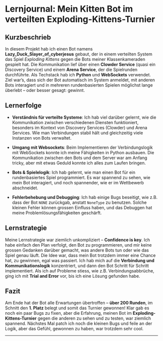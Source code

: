 # Lernjournal: Mein Kitten Bot im verteilten Exploding-Kittens-Turnier

## Kurzbeschrieb

In diesem Projekt hab ich einen Bot namens **Lazy_Duck_Slayer_of_cyberjesus** gebaut, der in einem verteilten System das Spiel *Exploding Kittens* gegen die Bots meiner Klassenkameraden gespielt hat. Die Kommunikation lief über einen **Clowder Service** (quasi ein Discovery Service) und einem **Arena Service**, der die Spielrunden durchführte. Als Techstack hab ich **Python** und **WebSockets** verwendet. Ziel war’s, dass sich der Bot automatisch im System anmeldet, mit anderen Bots interagiert und in mehreren rundenbasierten Spielen möglichst lange überlebt – oder besser gesagt: gewinnt.

## Lernerfolge

- **Verständnis für verteilte Systeme**: Ich hab viel darüber gelernt, wie die Kommunikation zwischen verschiedenen Diensten funktioniert, besonders im Kontext von Discovery Services (Clowder) und Arena Services. Wie man Verbindungen stabil hält und gleichzeitig viele Instanzen von Bots verwaltet.

- **Umgang mit Websockets**: Beim Implementieren der Verbindungslogik mit WebSockets konnte ich meine Fähigkeiten in Python ausbauen. Die Kommunikation zwischen den Bots und dem Server war am Anfang tricky, aber mit etwas Geduld konnte ich alles zum Laufen bringen.

- **Bots & Spielelogik**: Ich hab gelernt, wie man einen Bot für ein rundenbasiertes Spiel programmiert. Es war spannend zu sehen, wie mein Bot interagiert, und noch spannender, wie er im Wettbewerb abschneidet.

- **Fehlerbehebung und Debugging**: Ich hab einige Bugs beseitigt, wie z.B. dass der Bot `NONE` zurückgab, anstatt `NoneType` zu benutzen. Solche kleinen Fehler können grossen Einfluss haben, und das Debuggen hat meine Problemlösungsfähigkeiten geschärft.

## Lernstrategie

Meine Lernstrategie war ziemlich unkompliziert – **Confidence is key**. Ich habe einfach den Plan verfolgt, den Bot zu programmieren, und mir keine grossen Gedanken darüber gemacht, was andere Bots tun oder wie das Spiel genau läuft. Die Idee war, dass mein Bot trotzdem immer eine Chance hat, zu gewinnen, egal was passiert. Ich hab mich auf die **Verbindung und Kommunikationslogik** konzentriert, und dann den Bot Schritt für Schritt implementiert. Als ich auf Probleme stiess, wie z.B. Verbindungsabbrüche, ging ich mit **Trial and Error** vor, bis ich eine Lösung gefunden habe.

## Fazit

Am Ende hat der Bot alle Erwartungen übertroffen – **über 200 Runden**, im Schnitt den **1. Platz** belegt und somit das Turnier gewonnen! Klar gab es noch ein paar Bugs zu fixen, aber die Erfahrung, meinen Bot im **Exploding-Kittens-Turnier** gegen die anderen zu sehen und zu testen, war ziemlich spannend. Nächstes Mal patch ich noch die kleinen Bugs und feile an der Logik, aber das Gefühl, gewonnen zu haben, war trotzdem sehr cool.

---

